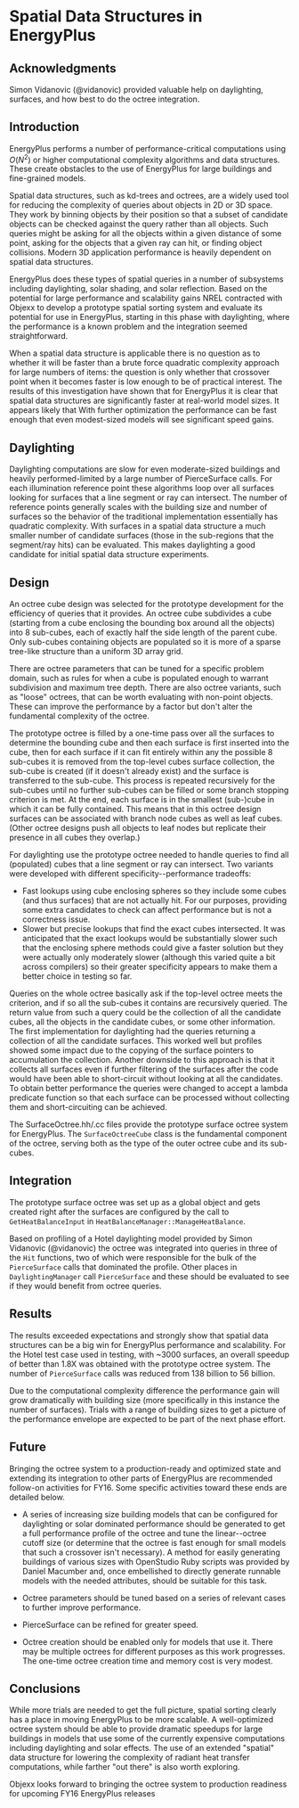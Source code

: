 # Spatial Data Structures in EnergyPlus

## Acknowledgments

Simon Vidanovic (@vidanovic) provided valuable help on daylighting, surfaces, and how best to do the octree integration.

## Introduction

EnergyPlus performs a number of performance-critical computations using *O*(*N*<sup>2</sup>) or higher computational complexity algorithms and data structures. These create obstacles to the use of EnergyPlus for large buildings and fine-grained models.

Spatial data structures, such as kd-trees and octrees, are a widely used tool for reducing the complexity of queries about objects in 2D or 3D space. They work by binning objects by their position so that a subset of candidate objects can be checked against the query rather than all objects. Such queries might be asking for all the objects within a given distance of some point, asking for the objects that a given ray can hit, or finding object collisions. Modern 3D application performance is heavily dependent on spatial data structures.

EnergyPlus does these types of spatial queries in a number of subsystems including daylighting, solar shading, and solar reflection. Based on the potential for large performance and scalability gains NREL contracted with Objexx to develop a prototype spatial sorting system and evaluate its potential for use in EnergyPlus, starting in this phase with daylighting, where the performance is a known problem and the integration seemed straightforward.

When a spatial data structure is applicable there is no question as to whether it will be faster than a brute force quadratic complexity approach for large numbers of items: the question is only whether that crossover point when it becomes faster is low enough to be of practical interest. The results of this investigation have shown that for EnergyPlus it is clear that spatial data structures are significantly faster at real-world model sizes. It appears likely that With further optimization the performance can be fast enough that even modest-sized models will see significant speed gains.

## Daylighting

Daylighting computations are slow for even moderate-sized buildings and heavily performed-limited by a large number of PierceSurface calls. For each illumination reference point these algorithms loop over all surfaces looking for surfaces that a line segment or ray can intersect. The number of reference points generally scales with the building size and number of surfaces so the behavior of the traditional implementation essentially has quadratic complexity. With surfaces in a spatial data structure a much smaller number of candidate surfaces (those in the sub-regions that the segment/ray hits) can be evaluated. This makes daylighting a good candidate for initial spatial data structure experiments.

## Design

An octree cube design was selected for the prototype development for the efficiency of queries that it provides. An octree cube subdivides a cube (starting from a cube enclosing the bounding box around all the objects) into 8 sub-cubes, each of exactly half the side length of the parent cube. Only sub-cubes containing objects are populated so it is more of a sparse tree-like structure than a uniform 3D array grid.

There are octree parameters that can be tuned for a specific problem domain, such as rules for when a cube is populated enough to warrant subdivision and maximum tree depth. There are also octree variants, such as "loose" octrees, that can be worth evaluating with non-point objects. These can improve the performance by a factor but don't alter the fundamental complexity of the octree.

The prototype octree is filled by a one-time pass over all the surfaces to determine the bounding cube and then each surface is first inserted into the cube, then for each surface if it can fit entirely within any the possible 8 sub-cubes it is removed from the top-level cubes surface collection, the sub-cube is created (if it doesn't already exist) and the surface is transferred to the sub-cube. This process is repeated recursively for the sub-cubes until no further sub-cubes can be filled or some branch stopping criterion is met. At the end, each surface is in the smallest (sub-)cube in which it can be fully contained. This means that in this octree design surfaces can be associated with branch node cubes as well as leaf cubes. (Other octree designs push all objects to leaf nodes but replicate their presence in all cubes they overlap.)

For daylighting use the prototype octree needed to handle queries to find all (populated) cubes that a line segment or ray can intersect. Two variants were developed with different specificity--performance tradeoffs:
* Fast lookups using cube enclosing spheres so they include some cubes (and thus surfaces) that are not actually hit. For our purposes, providing some extra candidates to check can affect performance but is not a correctness issue.
* Slower but precise lookups that find the exact cubes intersected.
It was anticipated that the exact lookups would be substantially slower such that the enclosing sphere methods could give a faster solution but they were actually only moderately slower (although this varied quite a bit across compilers) so their greater specificity appears to make them a better choice in testing so far.

Queries on the whole octree basically ask if the top-level octree meets the criterion, and if so all the sub-cubes it contains are recursively queried. The return value from such a query could be the collection of all the candidate cubes, all the objects in the candidate cubes, or some other information. The first implementation for daylighting had the queries returning a collection of all the candidate surfaces. This worked well but profiles showed some impact due to the copying of the surface pointers to accumulation the collection. Another downside to this approach is that it collects all surfaces even if further filtering of the surfaces after the code would have been able to short-circuit without looking at all the candidates. To obtain better performance the queries were changed to accept a lambda predicate function so that each surface can be processed without collecting them and short-circuiting can be achieved.

The SurfaceOctree.hh/.cc files provide the prototype surface octree system for EnergyPlus. The `SurfaceOctreeCube` class is the fundamental component of the octree, serving both as the type of the outer octree cube and its sub-cubes.

## Integration

The prototype surface octree was set up as a global object and gets created right after the surfaces are configured by the call to `GetHeatBalanceInput` in `HeatBalanceManager::ManageHeatBalance`.

Based on profiling of a Hotel daylighting model provided by Simon Vidanovic (@vidanovic) the octree was integrated into queries in three of the `Hit` functions, two of which were responsible for the bulk of the `PierceSurface` calls that dominated the profile. Other places in `DaylightingManager` call `PierceSurface` and these should be evaluated to see if they would benefit from octree queries.

## Results

The results exceeded expectations and strongly show that spatial data structures can be a big win for EnergyPlus performance and scalability. For the Hotel test case used in testing, with ~3000 surfaces, an overall speedup of better than 1.8X was obtained with the prototype octree system. The number of `PierceSurface` calls was reduced from 138 billion to 56 billion.

Due to the computational complexity difference the performance gain will grow dramatically with building size (more specifically in this instance the number of surfaces). Trials with a range of building sizes to get a picture of the performance envelope are expected to be part of the next phase effort.

## Future

Bringing the octree system to a production-ready and optimized state and extending its integration to other parts of EnergyPlus are recommended follow-on activities for FY16. Some specific activities toward these ends are detailed below.

* A series of increasing size building models that can be configured for daylighting or solar dominated performance should be generated to get a full performance profile of the octree and tune the linear--octree cutoff size (or determine that the octree is fast enough for small models that such a crossover isn't necessary). A method for easily generating buildings of various sizes with OpenStudio Ruby scripts was provided by Daniel Macumber and, once embellished to directly generate runnable models with the needed attributes, should be suitable for this task.

* Octree parameters should be tuned based on a series of relevant cases to further improve performance.

* PierceSurface can be refined for greater speed.

* Octree creation should be enabled only for models that use it. There may be multiple octrees for different purposes as this work progresses. The one-time octree creation time and memory cost is very modest.

## Conclusions

While more trials are needed to get the full picture, spatial sorting clearly has a place in moving EnergyPlus to be more scalable. A well-optimized octree system should be able to provide dramatic speedups for large buildings in models that use some of the currently expensive computations including daylighting and solar effects. The use of an extended "spatial" data structure for lowering the complexity of radiant heat transfer computations, while farther "out there" is also worth exploring.

Objexx looks forward to bringing the octree system to production readiness for upcoming FY16 EnergyPlus releases
